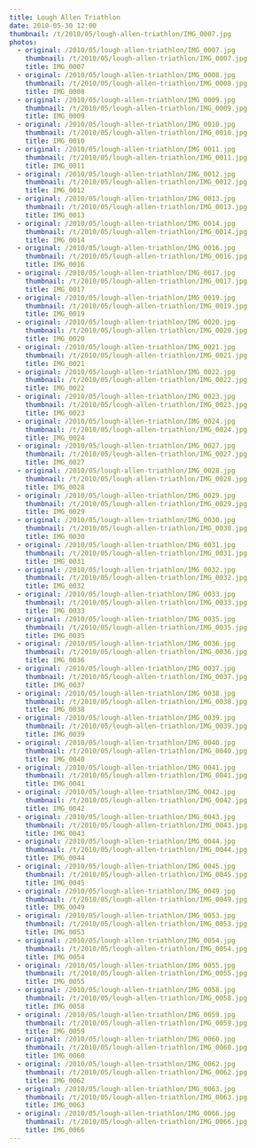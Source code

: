 ```yaml
---
title: Lough Allen Triathlon
date: 2010-05-30 12:00
thumbnail: /t/2010/05/lough-allen-triathlon/IMG_0007.jpg
photos:
  - original: /2010/05/lough-allen-triathlon/IMG_0007.jpg
    thumbnail: /t/2010/05/lough-allen-triathlon/IMG_0007.jpg
    title: IMG_0007
  - original: /2010/05/lough-allen-triathlon/IMG_0008.jpg
    thumbnail: /t/2010/05/lough-allen-triathlon/IMG_0008.jpg
    title: IMG_0008
  - original: /2010/05/lough-allen-triathlon/IMG_0009.jpg
    thumbnail: /t/2010/05/lough-allen-triathlon/IMG_0009.jpg
    title: IMG_0009
  - original: /2010/05/lough-allen-triathlon/IMG_0010.jpg
    thumbnail: /t/2010/05/lough-allen-triathlon/IMG_0010.jpg
    title: IMG_0010
  - original: /2010/05/lough-allen-triathlon/IMG_0011.jpg
    thumbnail: /t/2010/05/lough-allen-triathlon/IMG_0011.jpg
    title: IMG_0011
  - original: /2010/05/lough-allen-triathlon/IMG_0012.jpg
    thumbnail: /t/2010/05/lough-allen-triathlon/IMG_0012.jpg
    title: IMG_0012
  - original: /2010/05/lough-allen-triathlon/IMG_0013.jpg
    thumbnail: /t/2010/05/lough-allen-triathlon/IMG_0013.jpg
    title: IMG_0013
  - original: /2010/05/lough-allen-triathlon/IMG_0014.jpg
    thumbnail: /t/2010/05/lough-allen-triathlon/IMG_0014.jpg
    title: IMG_0014
  - original: /2010/05/lough-allen-triathlon/IMG_0016.jpg
    thumbnail: /t/2010/05/lough-allen-triathlon/IMG_0016.jpg
    title: IMG_0016
  - original: /2010/05/lough-allen-triathlon/IMG_0017.jpg
    thumbnail: /t/2010/05/lough-allen-triathlon/IMG_0017.jpg
    title: IMG_0017
  - original: /2010/05/lough-allen-triathlon/IMG_0019.jpg
    thumbnail: /t/2010/05/lough-allen-triathlon/IMG_0019.jpg
    title: IMG_0019
  - original: /2010/05/lough-allen-triathlon/IMG_0020.jpg
    thumbnail: /t/2010/05/lough-allen-triathlon/IMG_0020.jpg
    title: IMG_0020
  - original: /2010/05/lough-allen-triathlon/IMG_0021.jpg
    thumbnail: /t/2010/05/lough-allen-triathlon/IMG_0021.jpg
    title: IMG_0021
  - original: /2010/05/lough-allen-triathlon/IMG_0022.jpg
    thumbnail: /t/2010/05/lough-allen-triathlon/IMG_0022.jpg
    title: IMG_0022
  - original: /2010/05/lough-allen-triathlon/IMG_0023.jpg
    thumbnail: /t/2010/05/lough-allen-triathlon/IMG_0023.jpg
    title: IMG_0023
  - original: /2010/05/lough-allen-triathlon/IMG_0024.jpg
    thumbnail: /t/2010/05/lough-allen-triathlon/IMG_0024.jpg
    title: IMG_0024
  - original: /2010/05/lough-allen-triathlon/IMG_0027.jpg
    thumbnail: /t/2010/05/lough-allen-triathlon/IMG_0027.jpg
    title: IMG_0027
  - original: /2010/05/lough-allen-triathlon/IMG_0028.jpg
    thumbnail: /t/2010/05/lough-allen-triathlon/IMG_0028.jpg
    title: IMG_0028
  - original: /2010/05/lough-allen-triathlon/IMG_0029.jpg
    thumbnail: /t/2010/05/lough-allen-triathlon/IMG_0029.jpg
    title: IMG_0029
  - original: /2010/05/lough-allen-triathlon/IMG_0030.jpg
    thumbnail: /t/2010/05/lough-allen-triathlon/IMG_0030.jpg
    title: IMG_0030
  - original: /2010/05/lough-allen-triathlon/IMG_0031.jpg
    thumbnail: /t/2010/05/lough-allen-triathlon/IMG_0031.jpg
    title: IMG_0031
  - original: /2010/05/lough-allen-triathlon/IMG_0032.jpg
    thumbnail: /t/2010/05/lough-allen-triathlon/IMG_0032.jpg
    title: IMG_0032
  - original: /2010/05/lough-allen-triathlon/IMG_0033.jpg
    thumbnail: /t/2010/05/lough-allen-triathlon/IMG_0033.jpg
    title: IMG_0033
  - original: /2010/05/lough-allen-triathlon/IMG_0035.jpg
    thumbnail: /t/2010/05/lough-allen-triathlon/IMG_0035.jpg
    title: IMG_0035
  - original: /2010/05/lough-allen-triathlon/IMG_0036.jpg
    thumbnail: /t/2010/05/lough-allen-triathlon/IMG_0036.jpg
    title: IMG_0036
  - original: /2010/05/lough-allen-triathlon/IMG_0037.jpg
    thumbnail: /t/2010/05/lough-allen-triathlon/IMG_0037.jpg
    title: IMG_0037
  - original: /2010/05/lough-allen-triathlon/IMG_0038.jpg
    thumbnail: /t/2010/05/lough-allen-triathlon/IMG_0038.jpg
    title: IMG_0038
  - original: /2010/05/lough-allen-triathlon/IMG_0039.jpg
    thumbnail: /t/2010/05/lough-allen-triathlon/IMG_0039.jpg
    title: IMG_0039
  - original: /2010/05/lough-allen-triathlon/IMG_0040.jpg
    thumbnail: /t/2010/05/lough-allen-triathlon/IMG_0040.jpg
    title: IMG_0040
  - original: /2010/05/lough-allen-triathlon/IMG_0041.jpg
    thumbnail: /t/2010/05/lough-allen-triathlon/IMG_0041.jpg
    title: IMG_0041
  - original: /2010/05/lough-allen-triathlon/IMG_0042.jpg
    thumbnail: /t/2010/05/lough-allen-triathlon/IMG_0042.jpg
    title: IMG_0042
  - original: /2010/05/lough-allen-triathlon/IMG_0043.jpg
    thumbnail: /t/2010/05/lough-allen-triathlon/IMG_0043.jpg
    title: IMG_0043
  - original: /2010/05/lough-allen-triathlon/IMG_0044.jpg
    thumbnail: /t/2010/05/lough-allen-triathlon/IMG_0044.jpg
    title: IMG_0044
  - original: /2010/05/lough-allen-triathlon/IMG_0045.jpg
    thumbnail: /t/2010/05/lough-allen-triathlon/IMG_0045.jpg
    title: IMG_0045
  - original: /2010/05/lough-allen-triathlon/IMG_0049.jpg
    thumbnail: /t/2010/05/lough-allen-triathlon/IMG_0049.jpg
    title: IMG_0049
  - original: /2010/05/lough-allen-triathlon/IMG_0053.jpg
    thumbnail: /t/2010/05/lough-allen-triathlon/IMG_0053.jpg
    title: IMG_0053
  - original: /2010/05/lough-allen-triathlon/IMG_0054.jpg
    thumbnail: /t/2010/05/lough-allen-triathlon/IMG_0054.jpg
    title: IMG_0054
  - original: /2010/05/lough-allen-triathlon/IMG_0055.jpg
    thumbnail: /t/2010/05/lough-allen-triathlon/IMG_0055.jpg
    title: IMG_0055
  - original: /2010/05/lough-allen-triathlon/IMG_0058.jpg
    thumbnail: /t/2010/05/lough-allen-triathlon/IMG_0058.jpg
    title: IMG_0058
  - original: /2010/05/lough-allen-triathlon/IMG_0059.jpg
    thumbnail: /t/2010/05/lough-allen-triathlon/IMG_0059.jpg
    title: IMG_0059
  - original: /2010/05/lough-allen-triathlon/IMG_0060.jpg
    thumbnail: /t/2010/05/lough-allen-triathlon/IMG_0060.jpg
    title: IMG_0060
  - original: /2010/05/lough-allen-triathlon/IMG_0062.jpg
    thumbnail: /t/2010/05/lough-allen-triathlon/IMG_0062.jpg
    title: IMG_0062
  - original: /2010/05/lough-allen-triathlon/IMG_0063.jpg
    thumbnail: /t/2010/05/lough-allen-triathlon/IMG_0063.jpg
    title: IMG_0063
  - original: /2010/05/lough-allen-triathlon/IMG_0066.jpg
    thumbnail: /t/2010/05/lough-allen-triathlon/IMG_0066.jpg
    title: IMG_0066
---
```

